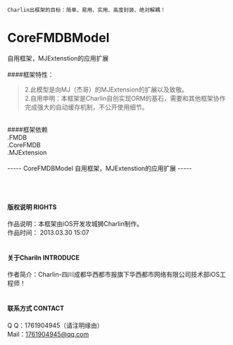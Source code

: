 

    Charlin出框架的目标：简单、易用、实用、高度封装、绝对解耦！

# CoreFMDBModel
   自用框架，MJExtenstion的应用扩展
<br /><br />
####框架特性：<br />
>2.此模型是向MJ（杰哥）的MJExtension的扩展以及致敬。<br />
>2.自用申明：本框架是Charlin自创实现ORM的基石，需要和其他框架协作完成强大的自动缓存机制，不公开使用细节。<br />

<br />
####框架依赖<br />
.FMDB<br />
.CoreFMDB<br />
.MJExtension<br />

<br />
-----
    CoreFMDBModel 自用框架，MJExtenstion的应用扩展
-----

<br /><br />

#### 版权说明 RIGHTS <br />
作品说明：本框架由iOS开发攻城狮Charlin制作。<br />
作品时间： 2013.03.30 15:07<br /><br />


#### 关于Chariln INTRODUCE <br />
作者简介：Charlin-四川成都华西都市报旗下华西都市网络有限公司技术部iOS工程师！<br /><br />


#### 联系方式 CONTACT <br />
Q    Q：1761904945（请注明缘由）<br />
Mail：1761904945@qq.com<br />
